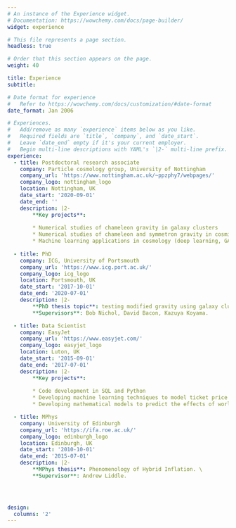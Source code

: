 ```yaml
---
# An instance of the Experience widget.
# Documentation: https://wowchemy.com/docs/page-builder/
widget: experience

# This file represents a page section.
headless: true

# Order that this section appears on the page.
weight: 40

title: Experience
subtitle:

# Date format for experience
#   Refer to https://wowchemy.com/docs/customization/#date-format
date_format: Jan 2006

# Experiences.
#   Add/remove as many `experience` items below as you like.
#   Required fields are `title`, `company`, and `date_start`.
#   Leave `date_end` empty if it's your current employer.
#   Begin multi-line descriptions with YAML's `|2-` multi-line prefix.
experience:
  - title: Postdoctoral research associate
    company: Particle cosmology group, University of Nottingham
    company_url: 'https://www.nottingham.ac.uk/~ppzphy7/webpages/'
    company_logo: nottingham_logo
    location: Nottingham, UK
    date_start: '2020-09-01'
    date_end: ''
    description: |2-
        **Key projects**:
        
        * Numerical studies of chameleon gravity in galaxy clusters
        * Numerical studies of chameleon and symmetron gravity in cosmic voids
        * Machine learning applications in cosmology (deep learning, GAN/VAE)
        
  - title: PhD
    company: ICG, University of Portsmouth
    company_url: 'https://www.icg.port.ac.uk/'
    company_logo: icg_logo
    location: Portsmouth, UK
    date_start: '2017-10-01'
    date_end: '2020-07-01'
    description: |2-
        **PhD thesis topic**: testing modified gravity using galaxy clusters. \
        **Supervisors**: Bob Nichol, David Bacon, Kazuya Koyama. 

  - title: Data Scientist
    company: EasyJet
    company_url: 'https://www.easyjet.com/'
    company_logo: easyjet_logo
    location: Luton, UK
    date_start: '2015-09-01'
    date_end: '2017-07-01'
    description: |2-
        **Key projects**:
        
        * Code development in SQL and Python
        * Developing machine learning techniques to model ticket price dynamics 
        * Developing mathematical models to predict the effects of world events on ticket prices.

  - title: MPhys
    company: University of Edinburgh
    company_url: 'https://ifa.roe.ac.uk/'
    company_logo: edinburgh_logo
    location: Edinburgh, UK
    date_start: '2010-10-01'
    date_end: '2015-07-01'
    description: |2-
        **MPhys thesis**: Phenomenology of Hybrid Inflation. \
        **Supervisor**: Andrew Liddle. 


  

design:
  columns: '2'
---
```

